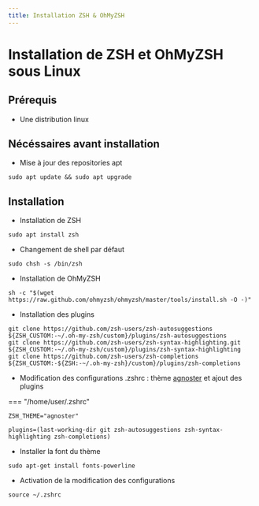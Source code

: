 ```yaml
---
title: Installation ZSH & OhMyZSH
---
```


# Installation de ZSH et OhMyZSH sous Linux

## Prérequis

- Une distribution linux

## Nécéssaires avant installation  

- Mise à jour des repositories apt
```shell
sudo apt update && sudo apt upgrade
```

## Installation

- Installation de ZSH
```shell
sudo apt install zsh
```

- Changement de shell par défaut
```shell
sudo chsh -s /bin/zsh
```

- Installation de OhMyZSH
```shell
sh -c "$(wget https://raw.github.com/ohmyzsh/ohmyzsh/master/tools/install.sh -O -)"
```

- Installation des plugins
```shell
git clone https://github.com/zsh-users/zsh-autosuggestions ${ZSH_CUSTOM:-~/.oh-my-zsh/custom}/plugins/zsh-autosuggestions
git clone https://github.com/zsh-users/zsh-syntax-highlighting.git ${ZSH_CUSTOM:-~/.oh-my-zsh/custom}/plugins/zsh-syntax-highlighting
git clone https://github.com/zsh-users/zsh-completions ${ZSH_CUSTOM:-${ZSH:-~/.oh-my-zsh}/custom}/plugins/zsh-completions
```

- Modification des configurations .zshrc : thème [agnoster](https://github.com/agnoster/agnoster-zsh-theme) et ajout des plugins

=== "/home/user/.zshrc"
```shell
ZSH_THEME="agnoster"

plugins=(last-working-dir git zsh-autosuggestions zsh-syntax-highlighting zsh-completions)
```

- Installer la font du thème
```shell
sudo apt-get install fonts-powerline
```

- Activation de la modification des configurations
```shell
source ~/.zshrc
```